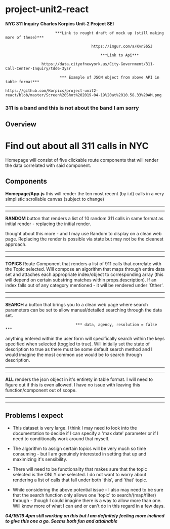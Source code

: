 # project-unit2-react

####

**NYC 311 Inquiry**
**Charles Korpics**
**Unit-2 Project SEI**



                          ***Link to rought draft of mock up (still making more of these)***
                          
                                          https://imgur.com/a/KvnSb5J

                                              ***Link to Api***

                    https://data.cityofnewyork.us/City-Government/311-Call-Center-Inquiry/tdd6-3ysr
                                            
                            *** Example of JSON object from above API in table format***
                            
    https://github.com/Korpics/project-unit2-react/blob/master/Screen%20Shot%202019-04-19%20at%2010.58.33%20AM.png

<h3>311 is a band and this is not about the band I am sorry</h3>

#### <h2>Overview</h2>

<h1>Find out about all 311 calls in NYC</h1>
                            
                        
Homepage will consist of five clickable route components that will render the data correlated with said component.

<h2>Components</h2>

 **Homepage/App.js** this will render the ten most recent (by i.d) calls in a very simplistic scrollable canvas (subject to change)
 ___
 ___
 **RANDOM** button that renders a list of 10 random 311 calls in same format as initial render - replacing the initial render.
 
thought about this more - and I may use Random to display on a clean web page. Replacing the render is possible via state but may not be the cleanest approach.
   
 ___
 ___
 **TOPICS** Route Component that renders a list of 911 calls that correlate with the Topic selected. Will compose an algorithm that maps through entire data set and attaches each appropriate index/object to corresponding array (this will depend on certain substring matches within props.description). If an index falls out of any category mentioned - it will be rendered under 'Other'.
 ___
 ___
 **SEARCH** a button that brings you to a clean web page where search parameters can be set to allow manual/detailed searching through the data set. 

                                   *** data, agency, resolution = false ***   
                                   
anything entered within the user form will specifically search within the keys specified when selected (toggled to true). Will initially set the state of description to true as there must be some default search method and I would imagine the most common use would be to search through description.   
___
___
 **ALL** renders the json object in it's entirety in table format. I will need to figure out if this is even allowed. I have no issue with leaving this function/component out of scope. 
___
___

#### <h2> Problems I expect</h2> ####

- This dataset is very large. I think I may need to look into the documentation to decide if I can specify a 'max date' parameter or if I need to conditionally work around that myself. 

- The algorithm to assign certain topics will be very much so time consuming - but I am genuinely interested in setting that up and maximizing it's sensibility. 

- There will need to be functionality that makes sure that the topic selected is the ONLY one selected. I do not want to worry about rendering a list of calls that fall under both 'this', and 'that' topic. 

- While considering the above potential issue - I also may need to be sure that the search function only allows one 'topic' to search/(map/filter) through - though I could imagine there is a way to allow more than one. Will know more of what I can and or can't do in this regard in a few days. 

***04/19/19 4pm still working on this but I am definitely feeling more inclined to give this one a go. Seems both fun and attainable***










                            